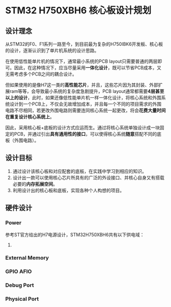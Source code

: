 # STM32 H750XBH6 核心板设计规划
## 设计理念
从STM32的F0、F1系列一路至今，到目前最为复杂的H750IBK6开发板、核心板的设计，逐渐认识到了单片机系统的设计思路。

在使用低性能单片机的情况下，通常最小系统的PCB layout只需要普通的两层即可。因此，在这种情况下，应当尽量采用**一体化设计**，既可以节省PCB成本，又无需考虑多个PCB之间的耦合设计。

但如果使用的是像H7这一类的**高性能芯片**，并且，这些芯片因为其封装、外部扩展ram等等，会导致最小系统的复杂度急剧提升，PCB layout通常都需要**4层甚至以上的设计**，此时，如果还像低性能单片机一样一体化设计，将核心系统和外围系统设计到一个PCB上，不仅会无故增加成本，并且每一个不同的项目需求的外围电路不尽相同，若更改外围电路则需要连同核心系统一起更改，将会**花费大量时间在重复设计核心系统上**。

因此，采用核心板+底板的设计方式应运而生。通过将核心系统单独设计成一块固定的PCB，并通过引出**具有通用性的接口**，可以使得核心系统**随意**搭配不同的底板（外围电路）。
## 设计目标
1. 通过设计该核心板和对应配套的底板，在实践中学习到相应的知识。
2. 设计出一款可以使用核心芯片所具有的广泛的外设接口、并核心自身又有搭载必要的**内存拓展空间**。
3. 利用设计出的核心板和底板，实现各种个人构想的项目。

## 硬件设计
### Power
参考ST官方给出的H7电源设计，STM32H750XBH6共有以下供电域：

1. 
### External Memory
### GPIO AFIO
### Debug Port
### Physical Port